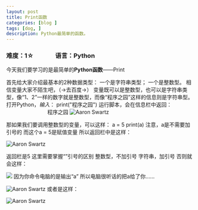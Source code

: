 ```yaml
---
layout: post
title: Print函数
categories: [blog ]
tags: [dog, ]
description: Python最简单的函数。
---
```

### 难度：1☆                语言：Python ###

今天我们要学习的是最简单的**Python函数**——Print 

首先给大家介绍最基本的2种数据类型：
      一个是字符串类型；
     一个是整数型。
相信变量大家不陌生吧，（→去百度→）
变量既可以是整数型，也可以是字符串类型，像“1、2”一样的数字就是整数型，而像“程序之园”这样的信息则是字符串型。
       打开Python，*输入*：
                                    print("程序之园")
       运行脚本，会在信息栏中返回：
                                           程序之园
![Aaron Swartz](http://omdpvpmjp.bkt.clouddn.com/kidwechat-%E4%BD%BF%E7%94%A8%E6%B5%81%E7%A8%8B%E5%9B%BE.png)

那如果我们要调用整数型的变量，可以这样：
a = 5
print(a)
注意，a是不需要加引号的
而这个a = 5是赋值变量
所以返回栏中是这样：

![Aaron Swartz](https://mmbiz.qpic.cn/mmbiz_png/YxY61UvKCpibXW8UeyzZaVLvBokupaiaNYsDHIJxqyT6jsQAhUEGxUib7q6nJcQh6ouRUxZU2Iqd5ML95U4kAuk1A/640?wx_fmt=png&tp=webp&wxfrom=5&wx_lazy=1)

返回栏是5
这里需要掌握“”引号的区别
整数型，不加引号
字符串，加引号
否则就会这样：

![](https://mmbiz.qpic.cn/mmbiz_png/YxY61UvKCpibXW8UeyzZaVLvBokupaiaNYsDHIJxqyT6jsQAhUEGxUib7q6nJcQh6ouRUxZU2Iqd5ML95U4kAuk1A/640?wx_fmt=png&tp=webp&wxfrom=5&wx_lazy=1)
因为你命令电脑的是输出“a”
所以电脑很听话的把a给了你……

![Aaron Swartz](https://gsp0.baidu.com/5aAHeD3nKhI2p27j8IqW0jdnxx1xbK/tb/editor/images/jd/j_0011.gif)
或者是这样：

![Aaron Swartz](https://mmbiz.qpic.cn/mmbiz_png/YxY61UvKCpibXW8UeyzZaVLvBokupaiaNYE0XnBjKxviaA8p9TrqafatQ57KJe6jxWzDzWCibOBicv0RKeGV6ZPWOcQ/640?wx_fmt=png&tp=webp&wxfrom=5&wx_lazy=1)

